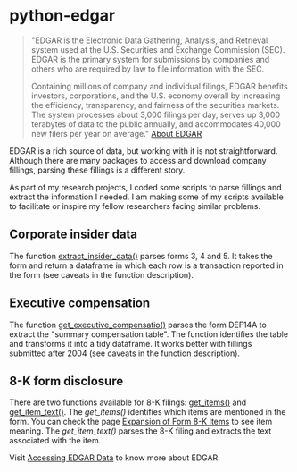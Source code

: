 # python-edgar #

> "EDGAR is the Electronic Data Gathering, Analysis, and Retrieval system used at the U.S. Securities and Exchange Commission (SEC). EDGAR is the primary system for submissions by companies and others who are required by law to file information with the SEC.  
>
> Containing millions of company and individual filings, EDGAR benefits investors, corporations, and the U.S. economy overall by increasing the efficiency, transparency, and fairness of the securities markets. The system processes about 3,000 filings per day, serves up 3,000 terabytes of data to the public annually, and accommodates 40,000 new filers per year on average." [About EDGAR](https://www.sec.gov/edgar/about)

EDGAR is a rich source of data, but working with it is not straightforward. Although there are many packages to access and download company fillings, parsing these fillings is a different story.  
  
As part of my research projects, I coded some scripts to parse fillings and extract the information I needed. I am making some of my scripts available to facilitate or inspire my fellow researchers facing similar problems.

## Corporate insider data ##

The function [extract_insider_data()](https://github.com/rsljr/python-edgar/blob/master/insider_trading.ipynb) parses forms 3, 4 and 5. It takes the form and return a dataframe in which each row is a transaction reported in the form (see caveats in the function description).  

## Executive compensation ##

The function [get_executive_compensatio()](https://github.com/rsljr/python-edgar/blob/master/get_exectuvive_compensation.ipynb) parses the form DEF14A to extract the "summary compensation table". The function identifies the table and transforms it into a tidy dataframe. It works better with fillings submitted after 2004 (see caveats in the function description).  

## 8-K form disclosure ##

There are two functions available for 8-K filings: [get_items()](https://github.com/rsljr/python-edgar/blob/master/get_8K.ipynb) and [get_item_text()](https://github.com/rsljr/python-edgar/blob/master/get_8K.ipynb). The *get_items()* identifies which items are mentioned in the form. You can check the page [Expansion of Form 8-K Items](https://www.sec.gov/rules/final/33-8400.htm) to see item meaning. The *get_item_text()* parses the 8-K filing and extracts the text associated with the item.  

Visit [Accessing EDGAR Data](https://www.sec.gov/edgar/searchedgar/accessing-edgar-data.htm) to know more about EDGAR.  
